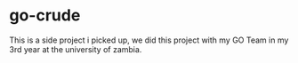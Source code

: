 # go-crude
This is a side project i picked up, we did this project with my GO Team in my 3rd year at the university of zambia.
